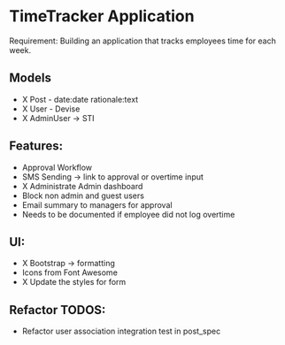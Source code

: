 # TimeTracker Application

Requirement: Building an application that tracks employees time for each week.

## Models
- X Post - date:date rationale:text 
- X User - Devise 
- X AdminUser -> STI 

## Features:
- Approval Workflow
- SMS Sending -> link to approval or overtime input
- X Administrate Admin dashboard
- Block non admin and guest users
- Email summary to managers for approval
- Needs to be documented if employee did not log overtime

## UI:
- X Bootstrap -> formatting 
- Icons from Font Awesome
- X Update the styles for form 

## Refactor TODOS:
- Refactor user association integration test in post_spec

